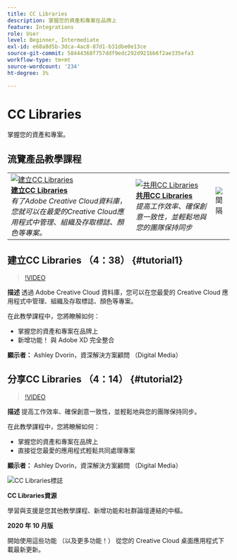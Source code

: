```yaml
---
title: CC Libraries
description: 掌握您的資產和專案在品牌上
feature: Integrations
role: User
level: Beginner, Intermediate
exl-id: e68a8d5b-3dca-4ac8-87d1-b31dbe0e13ce
source-git-commit: 58444368f757ddf9edc292d921bb6f2ae335efa3
workflow-type: tm+mt
source-wordcount: '234'
ht-degree: 3%

---
```


# CC Libraries

掌握您的資產和專案。

## 流覽產品教學課程

<table style="table-layout:fixed">
<tr>
 <td>
   <a href="cclibraries.md#tutorial1">
      <img alt="建立CC Libraries" src="../assets/libraries_create_dvorin_thumbnail.jpg" />
   </a>
    <div>
   <a href="cclibraries.md#tutorial1"><strong>建立CC Libraries</strong></a>
    </div>
    <em>有了Adobe Creative Cloud資料庫，您就可以在最愛的Creative Cloud應用程式中管理、組織及存取標誌、顏色等專案。</em>
    <br>
  </td>
   <td>
   <a href="cclibraries.md#tutorial2">
      <img alt="共用CC Libraries" src="../assets/libraries_share_dvorin_thumbnail.jpg" />
   </a>
    <div>
   <a href="cclibraries.md#tutorial2"><strong>共用CC Libraries</strong></a>
    </div>
    <em>提高工作效率、確保創意一致性，並輕鬆地與您的團隊保持同步</em>
    <br>
  </td>
  <td>
    <img alt="間隔" src="../assets/Whitespacer.png" />
    <div>
    <br>
  </td>
</tr>
</table>

## 建立CC Libraries （4：38） {#tutorial1}

>[!VIDEO](https://video.tv.adobe.com/v/326802?hidetitle=true)

**描述**
透過 Adobe Creative Cloud 資料庫，您可以在您最愛的 Creative Cloud 應用程式中管理、組織及存取標誌、顏色等專案。

在此教學課程中，您將瞭解如何：
* 掌握您的資產和專案在品牌上
* 新增功能！ 與 Adobe XD 完全整合

**顯示者：**
Ashley Dvorin，資深解決方案顧問 （Digital Media）

## 分享CC Libraries （4：14） {#tutorial2}

>[!VIDEO](https://video.tv.adobe.com/v/326803?hidetitle=true)

**描述**
提高工作效率、確保創意一致性，並輕鬆地與您的團隊保持同步。

在此教學課程中，您將瞭解如何：
* 掌握您的資產和專案在品牌上
* 直接從您最愛的應用程式輕鬆共同處理專案

**顯示者：**
Ashley Dvorin，資深解決方案顧問 （Digital Media）

![CC Libraries標誌](../assets/cc_appicon_96.png)

**CC Libraries資源**

[](https://helpx.adobe.com/creative-cloud/help/libraries.html)學習與支援是您其他教學課程、新增功能和社群論壇連結的中樞。

**2020 年 10 月版**

開始使用這些功能 （以及更多功能！） 從您的 Creative Cloud 桌面應用程式下載最新更新。
